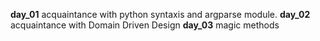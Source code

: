 **day_01** acquaintance with python syntaxis and argparse module.
**day_02** acquaintance with Domain Driven Design
**day_03** magic methods
